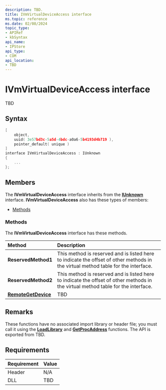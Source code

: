 ```yaml
---
description: TBD.
title: IVmVirtualDeviceAccess interface
ms.topic: reference
ms.date: 02/08/2024
topic_type: 
- APIRef
- kbSyntax
api_name: 
- IPStore
api_type: 
- COM
api_location: 
- TBD
---
```


# IVmVirtualDeviceAccess interface

TBD

## Syntax

```c++
[
    object,
    uuid( 3e57bd3c-5a5d-4bdc-a0a6-5b4193d4b719 ),
    pointer_default( unique )
]
interface IVmVirtualDeviceAccess : IUnknown
{
    ...
};
```

## Members

The **IVmVirtualDeviceAccess** interface inherits from the [**IUnknown**](/windows/win32/api/unknwn/nn-unknwn-iunknown) interface. **IVmVirtualDeviceAccess** also has these types of members:

-   [Methods](#methods)

### Methods

The **IVmVirtualDeviceAccess** interface has these methods.



| Method                                                   | Description                                                                                                           |
|:---------------------------------------------------------|:----------------------------------------------------------------------------------------------------------------------|
| **ReservedMethod1** |  This method is reserved and is listed here to indicate the offset of other methods in the virtual method table for the interface. |
| **ReservedMethod2** |  This method is reserved and is listed here to indicate the offset of other methods in the virtual method table for the interface. |
| [**RemoteGetDevice**](ivmvirtualdeviceaccess-remotegetdevice.md)                   | TBD |

## Remarks

These functions have no associated import library or header file; you must call it using the [**LoadLibrary**](/windows/desktop/api/libloaderapi/nf-libloaderapi-loadlibrarya) and [**GetProcAddress**](/windows/desktop/api/libloaderapi/nf-libloaderapi-getprocaddress) functions. The API is exported from TBD.

## Requirements

| Requirement | Value |
|-------------------|----------------------------------------------------------------------------------------|
| Header | N/A    |
| DLL    | TBD |



 

 
